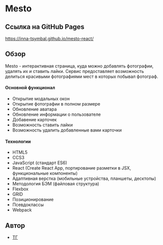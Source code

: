 # Mesto

## Ссылка на GitHub Pages
https://inna-tsymbal.github.io/mesto-react/

## Обзор

Mesto - интерактивная страница, куда можно добавлять фотографии, удалять их и ставить лайки. Сервис предоставляет возможность делиться красивыми фотографиями мест в которых побывал фотограф.


#### Основной функционал
+ Открытие модальных окон
+ Открытие фотографии в полном размере
+ Обновление аватара
+ Обновление информации о пользователе 
+ Добавение карточек 
+ Возможность ставить лайки 
+ Возможность удалить добавленные вами карточки


#### Технологии
+ HTML5
+ CCS3
+ JavaScript (стандарт ES6)
+ React (Create React App, портирование разметки в JSX, функциональные компоненты)
+ Адаптивная верстка (мобильные устройства, планшеты, десктопы)
+ Методология БЭМ (файловая структура)
+ Flexbox
+ GRID
+ Позиционирование
+ Псевдоклассы
+ Webpack

## Автор

- [ТГ](https://t.me/tsymbal_inna1) 

